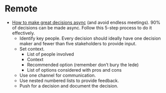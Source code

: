 # Remote

- [How to make great decisions async](https://async.twist.com/how-to-make-decisions-asynchronously/) (and avoid endless meetings). 90% of decisions can be made async. Follow this 5-step process to do it effectively.
	- Identify key people. Every decision should ideally have one decision maker and fewer than five stakeholders to provide input.
	- Set context.
		- List of people involved
		- Context
		- Recommended option (remember don’t bury the lede)
		- List of options considered with pros and cons
	- Use one channel for communication.
	- Use nested numbered lists to provide feedback.
	- Push for a decision and document the decision.
